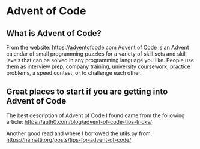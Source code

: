 # Advent of Code

## What is Advent of Code?

From the website: https://adventofcode.com
Advent of Code is an Advent calendar of small programming puzzles for a variety of skill sets and skill levels that can be solved in any programming language you like. People use them as interview prep, company training, university coursework, practice problems, a speed contest, or to challenge each other.

## Great places to start if you are getting into Advent of Code


The best description of Advent of Code I found came from the following article:
https://auth0.com/blog/advent-of-code-tips-tricks/

Another good read and where I borrowed the utils.py from:
https://hamatti.org/posts/tips-for-advent-of-code/
